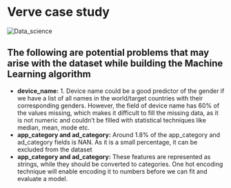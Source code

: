 # Verve case study

![Data_science](http://recoverydecisionscience.com/wp-content/uploads/2016/03/RDSDataProductsWebHeader.jpg)

## The following are potential problems that may arise with the dataset while building the Machine Learning algorithm
  * **device_name:** 1.	Device name could be a good predictor of the gender if we have a list of all names in the world/target countries with their corresponding genders. However, the field of device name has 60% of the values missing, which makes it difficult to fill the missing data, as it is not numeric and couldn’t be filled with statistical techniques like median, mean, mode etc.
  * **app_category and ad_category:** Around 1.8% of the app_category and ad_category fields is NAN. As it is a small percentage, it can be excluded from the dataset
  * **app_category and ad_category:** These features are represented as strings, while they should be converted to categories. One hot encoding technique will enable encoding it to numbers before we can fit and evaluate a model.
